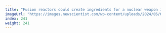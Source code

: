 ```yaml
---
title: "Fusion reactors could create ingredients for a nuclear weapon in weeks"
imageUrl: "https://images.newscientist.com/wp-content/uploads/2024/05/07165056/SEI_203064463.jpg?width=788"
index: 241
weight: 241
---
```

